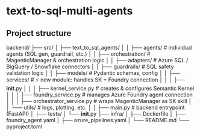 # text-to-sql-multi-agents

## Project structure

backend/
├── src/
│   ├── text_to_sql_agents/
│   │   ├── agents/                 # individual agents (SQL gen, guardrail, etc.)
│   │   ├── orchestration/          # MagenticManager & orchestration logic
│   │   ├── adapters/               # Azure SQL / BigQuery / Snowflake connectors
│   │   ├── guardrails/             # SQL safety validation logic
│   │   ├── models/                 # Pydantic schemas, config
│   │   ├── services/               # ⚡ new module: handles SK + Foundry connection
│   │   │   ├── __init__.py
│   │   │   ├── kernel_service.py   # creates & configures Semantic Kernel
│   │   │   ├── foundry_service.py  # manages Azure Foundry agent connection
│   │   │   ├── orchestrator_service.py  # wraps MagenticManager as SK skill
│   │   └── utils/                  # logs, plotting, etc.
│   │   ├── main.py                 # backend entrypoint (FastAPI)
│   ├── tests/
│   └── __init__.py
├── infra/
│   ├── Dockerfile
│   ├── foundry_agent.yaml
│   ├── azure_pipelines.yaml
│   └── README.md
└── pyproject.toml

